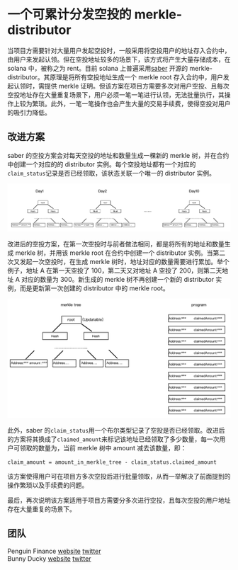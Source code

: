 # 一个可累计分发空投的 merkle-distributor

当项目方需要针对大量用户发起空投时，一般采用将空投用户的地址存入合约中，由用户来发起认领。但在空投地址较多的场景下，该方式将产生大量存储成本，在 solana 中，被称之为 rent。目前 solana 上普遍采用[saber](https://github.com/saber-hq/merkle-distributor) 开源的 merkle-distributor。其原理是将所有空投地址生成一个 merkle root 存入合约中，用户发起认领时，需提供 merkle 证明。但该方案在项目方需要多次对用户空投、且每次空投地址存在大量重复场景下，用户必须一笔一笔进行认领，无法批量执行，其操作上较为繁琐。此外，一笔一笔操作也会产生大量的交易手续费，使得空投对用户的吸引力降低。

## 改进方案

saber 的空投方案会对每天空投的地址和数量生成一棵新的 merkle 树，并在合约中创建一个对应的的 distributor 实例。每个空投地址都有一个对应的`claim_status`记录是否已经领取，该状态关联一个唯一的 distributor 实例。

![saber空投方式](images/old_distributor.png)
<br/>

改进后的空投方案，在第一次空投时与前者做法相同，都是将所有的地址和数量生成 merkle 树，并用该 merkle root 在合约中创建一个 distributor 实例。当第二次又发起一次空投时，在生成 merkle 树时，地址对应的数量需要进行累加。举个例子，地址 A 在第一天空投了 100，第二天又对地址 A 空投了 200，则第二天地址 A 对应的数量为 300。新生成的 merkle 树不再创建一个新的 distributor 实例，而是更新第一次创建的 distributor 中的 merkle root。

![png-merkle-distributor](images/new_merkle.png)

此外，saber 的`claim_status`用一个布尔类型记录了空投是否已经领取。改进后的方案将其换成了`claimed_amount`来标记该地址已经领取了多少数量，每一次用户可领取的数量为，当前 merkle 树中 amount 减去该数量，即：

```
claim_amount = amount_in_merkle_tree - claim_status.claimed_amount
```

该方案使得用户可在项目方多次空投后进行批量领取，从而一举解决了前面提到的操作繁琐以及手续费的问题。

最后，再次说明该方案适用于项目方需要分多次进行空投，且每次空投的用户地址存在大量重复的场景下。

## 团队

Penguin Finance [website](png.fi) [twitter](https://twitter.com/png_fi)  
Bunny Ducky [website](https://bunnyducky.com/) [twitter](https://twitter.com/BunnyDuckyHQ)
